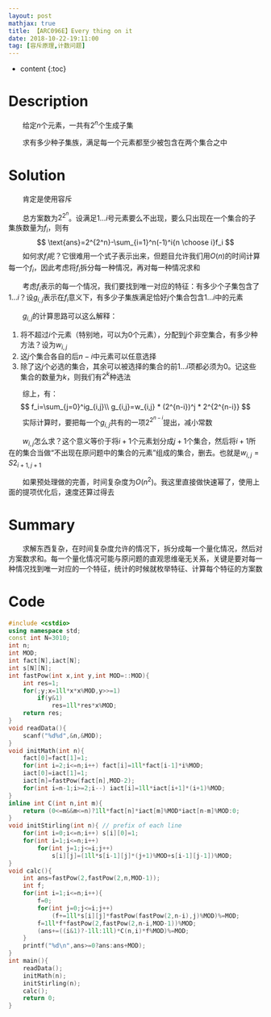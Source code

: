 ```yaml
---
layout: post
mathjax: true
title: 【ARC096E】Every thing on it
date: 2018-10-22-19:11:00
tag: [容斥原理,计数问题]
---
```

* content
{:toc}
# Description

 　　给定$n$个元素，一共有$2^n$个生成子集

　　求有多少种子集族，满足每一个元素都至少被包含在两个集合之中



# Solution

　　肯定是使用容斥

　　总方案数为$2^{2^n}$。设满足$1\dots i$号元素要么不出现，要么只出现在一个集合的子集族数量为$f_i$，则有
$$
\text{ans}=2^{2^n}-\sum_{i=1}^n(-1)^i{n \choose i}f_i
$$
　　如何求$f_i$呢？它很难用一个式子表示出来，但题目允许我们用$O(n)$的时间计算每一个$f_i$，因此考虑将$f_i$拆分每一种情况，再对每一种情况求和

　　考虑$f_i$表示的每一个情况，我们要找到唯一对应的特征：有多少个子集包含了$1\dots i$？设$g_{i,j}$表示在$f_i$意义下，有多少子集族满足恰好$j$个集合包含$1\dots i$中的元素

　　$g_{i,j}$的计算思路可以这么解释：

1. 将不超过$i$个元素（特别地，可以为0个元素），分配到$j$个非空集合，有多少种方法？设为$w_{i,j}$
2. 这$j$个集合各自的后$n-i$中元素可以任意选择
3. 除了这$j$个必选的集合，其余可以被选择的集合的前$1\dots i$项都必须为0。记这些集合的数量为$k$，则我们有$2^k$种选法

　　综上，有：
$$
f_i=\sum_{j=0}^ig_{i,j}\\
g_{i,j}=w_{i,j} * (2^{n-i})^j * 2^{2^{n-i}}
$$
　　实际计算时，要把每一个$g_{i,j}$共有的一项$2^{2^{n-i}}$提出，减小常数

　　$w_{i,j}$怎么求？这个意义等价于将$i+1$个元素划分成$j+1$个集合，然后将$i+1$所在的集合当做“不出现在原问题中的集合的元素”组成的集合，删去。也就是$w_{i,j}=S2_{i+1,j+1}$

　　如果预处理做的完善，时间复杂度为$O(n^2)$。我这里直接做快速幂了，使用上面的提项优化后，速度还算过得去



# Summary

　　求解东西复杂，在时间复杂度允许的情况下，拆分成每一个量化情况，然后对方案数求和。每一个量化情况可能与原问题的直观思维毫无关系，关键是要对每一种情况找到唯一对应的一个特征，统计的时候就枚举特征、计算每个特征的方案数



# Code

```c++
#include <cstdio>
using namespace std;
const int N=3010;
int n;
int MOD;
int fact[N],iact[N];
int s[N][N];
int fastPow(int x,int y,int MOD=::MOD){
	int res=1;
	for(;y;x=1ll*x*x%MOD,y>>=1)
		if(y&1)
			res=1ll*res*x%MOD;
	return res;
}
void readData(){
	scanf("%d%d",&n,&MOD);
}
void initMath(int n){
	fact[0]=fact[1]=1;
	for(int i=2;i<=n;i++) fact[i]=1ll*fact[i-1]*i%MOD;
	iact[0]=iact[1]=1;
	iact[n]=fastPow(fact[n],MOD-2);
	for(int i=n-1;i>=2;i--) iact[i]=1ll*iact[i+1]*(i+1)%MOD;
}
inline int C(int n,int m){
	return (0<=m&&m<=n)?1ll*fact[n]*iact[m]%MOD*iact[n-m]%MOD:0;
}
void initStirling(int n){ // prefix of each line
	for(int i=0;i<=n;i++) s[i][0]=1;
	for(int i=1;i<=n;i++)
		for(int j=1;j<=i;j++)
			s[i][j]=(1ll*s[i-1][j]*(j+1)%MOD+s[i-1][j-1])%MOD;
}
void calc(){
	int ans=fastPow(2,fastPow(2,n,MOD-1));
	int f;
	for(int i=1;i<=n;i++){
		f=0;
		for(int j=0;j<=i;j++)
			(f+=1ll*s[i][j]*fastPow(fastPow(2,n-i),j)%MOD)%=MOD;
		f=1ll*f*fastPow(2,fastPow(2,n-i,MOD-1))%MOD;
		(ans+=((i&1)?-1ll:1ll)*C(n,i)*f%MOD)%=MOD;
	}
	printf("%d\n",ans>=0?ans:ans+MOD);
}
int main(){
	readData();
	initMath(n);
	initStirling(n);
	calc();
	return 0;
}
```

 